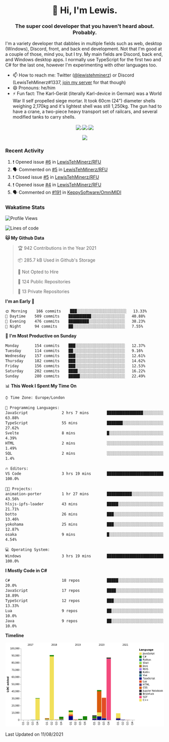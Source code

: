 <h1 align="center">👋 Hi, I'm Lewis.</h1>
<h3 align="center">The super cool developer that you haven't heard about. Probably.</h3>

I'm a variety developer that dabbles in multiple fields such as web, desktop (Windows), Discord, front, and back end development. Not that I'm good at a couple of those, mind you, but I try. My main fields are Discord, back end, and Windows desktop apps. I normally use TypeScript for the first two and C# for the last one, however I'm experimenting with other languages too.

- 📫 How to reach me: Twitter ([@lewistehminerz](https://twitter.com/lewistehminerz)) or Discord (LewisTehMinerz#1337, [join my server](https://discord.gg/XnUh7JB) for that though)
- 😄 Pronouns: he/him
- ⚡ Fun fact: The Karl-Gerät (literally Karl-device in German) was a World War II self propelled siege mortar. It took 60cm (24") diameter shells weighing 2,170kg and it's lightest shell was still 1,250kg. The gun had to have a crane, a two-piece heavy transport set of railcars, and several modified tanks to carry shells.

<p align="center">
  <a href="https://github.com/anuraghazra/github-readme-stats">
    <img align="center" src="https://github-readme-stats.vercel.app/api?username=LewisTehMinerz&count_private=true&show_icons=true&theme=gruvbox">
  </a>
  <a href="https://github.com/anuraghazra/github-readme-stats">
    <img align="center" src="https://github-readme-stats.vercel.app/api/top-langs?username=LewisTehMinerz&layout=compact&theme=gruvbox">
  </a>
  <a href="https://github.com/anuraghazra/github-readme-stats">
    <img align="center" src="https://github-readme-stats.vercel.app/api/wakatime?username=LewisTehMinerz&layout=compact&theme=gruvbox">
  </a>
</p>

<p align="center">
  <a href="https://github.com/ryo-ma/github-profile-trophy">
    <img align="center" src="https://github-profile-trophy.vercel.app/?username=ryo-ma&theme=gruvbox">
  </a>
</p>

### Recent Activity
<!--START_SECTION:activity-->
1. ❗️ Opened issue [#6](https://github.com/LewisTehMinerz/RFU/issues/6) in [LewisTehMinerz/RFU](https://github.com/LewisTehMinerz/RFU)
2. 🗣 Commented on [#5](https://github.com/LewisTehMinerz/RFU/issues/5) in [LewisTehMinerz/RFU](https://github.com/LewisTehMinerz/RFU)
3. ❗️ Closed issue [#5](https://github.com/LewisTehMinerz/RFU/issues/5) in [LewisTehMinerz/RFU](https://github.com/LewisTehMinerz/RFU)
4. ❗️ Opened issue [#4](https://github.com/LewisTehMinerz/RFU/issues/4) in [LewisTehMinerz/RFU](https://github.com/LewisTehMinerz/RFU)
5. 🗣 Commented on [#191](https://github.com/KeppySoftware/OmniMIDI/issues/191) in [KeppySoftware/OmniMIDI](https://github.com/KeppySoftware/OmniMIDI)
<!--END_SECTION:activity-->

### Wakatime Stats
<!--START_SECTION:waka-->
![Profile Views](http://img.shields.io/badge/Profile%20Views-4-blue)

![Lines of code](https://img.shields.io/badge/From%20Hello%20World%20I%27ve%20Written-328185%20lines%20of%20code-blue)

**🐱 My Github Data** 

> 🏆 942 Contributions in the Year 2021
 > 
> 📦 285.7 kB Used in Github's Storage 
 > 
> 🚫 Not Opted to Hire
 > 
> 📜 124 Public Repositories 
 > 
> 🔑 13 Private Repositories  
 > 
**I'm an Early 🐤** 

```text
🌞 Morning    166 commits    ███░░░░░░░░░░░░░░░░░░░░░░   13.33% 
🌆 Daytime    509 commits    ██████████░░░░░░░░░░░░░░░   40.88% 
🌃 Evening    476 commits    █████████░░░░░░░░░░░░░░░░   38.23% 
🌙 Night      94 commits     ██░░░░░░░░░░░░░░░░░░░░░░░   7.55%

```
📅 **I'm Most Productive on Sunday** 

```text
Monday       154 commits    ███░░░░░░░░░░░░░░░░░░░░░░   12.37% 
Tuesday      114 commits    ██░░░░░░░░░░░░░░░░░░░░░░░   9.16% 
Wednesday    157 commits    ███░░░░░░░░░░░░░░░░░░░░░░   12.61% 
Thursday     182 commits    ███░░░░░░░░░░░░░░░░░░░░░░   14.62% 
Friday       156 commits    ███░░░░░░░░░░░░░░░░░░░░░░   12.53% 
Saturday     202 commits    ████░░░░░░░░░░░░░░░░░░░░░   16.22% 
Sunday       280 commits    █████░░░░░░░░░░░░░░░░░░░░   22.49%

```


📊 **This Week I Spent My Time On** 

```text
⌚︎ Time Zone: Europe/London

💬 Programming Languages: 
JavaScript               2 hrs 7 mins        ████████████████░░░░░░░░░   63.88% 
TypeScript               55 mins             ███████░░░░░░░░░░░░░░░░░░   27.62% 
Svelte                   8 mins              █░░░░░░░░░░░░░░░░░░░░░░░░   4.39% 
HTML                     2 mins              ░░░░░░░░░░░░░░░░░░░░░░░░░   1.49% 
SQL                      2 mins              ░░░░░░░░░░░░░░░░░░░░░░░░░   1.4%

🔥 Editors: 
VS Code                  3 hrs 19 mins       █████████████████████████   100.0%

🐱‍💻 Projects: 
animation-porter         1 hr 27 mins        ███████████░░░░░░░░░░░░░░   43.56% 
hlsjs-ipfs-loader        43 mins             █████░░░░░░░░░░░░░░░░░░░░   21.71% 
botto                    26 mins             ███░░░░░░░░░░░░░░░░░░░░░░   13.46% 
yokohama                 25 mins             ███░░░░░░░░░░░░░░░░░░░░░░   12.87% 
osaka                    9 mins              █░░░░░░░░░░░░░░░░░░░░░░░░   4.54%

💻 Operating System: 
Windows                  3 hrs 19 mins       █████████████████████████   100.0%

```

**I Mostly Code in C#** 

```text
C#                       18 repos            █████░░░░░░░░░░░░░░░░░░░░   20.0% 
JavaScript               17 repos            ████░░░░░░░░░░░░░░░░░░░░░   18.89% 
TypeScript               12 repos            ███░░░░░░░░░░░░░░░░░░░░░░   13.33% 
Lua                      9 repos             ██░░░░░░░░░░░░░░░░░░░░░░░   10.0% 
Java                     9 repos             ██░░░░░░░░░░░░░░░░░░░░░░░   10.0%

```


**Timeline**

![Chart not found](https://raw.githubusercontent.com/LewisTehMinerz/LewisTehMinerz/master/charts/bar_graph.png) 


 Last Updated on 11/08/2021
<!--END_SECTION:waka-->

